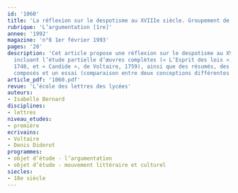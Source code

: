 ```yaml
---
id: '1060'
title: 'La réflexion sur le despotisme au XVIIIe siècle. Groupement de textes (1/4)'
rubrique: 'L’argumentation [1re]'
annee: '1992'
magazine: 'n°8 1er février 1993'
pages: '20'
description: 'Cet article propose une réflexion sur le despotisme au XVIIIe siècle
  incluant l’étude partielle d’œuvres complètes (« L’Esprit des lois », de Montesquieu,
  1748, et « Candide », de Voltaire, 1759), ainsi que des résumés, des commentaires
  composés et un essai (comparaison entre deux conceptions différentes du despotisme).'
article_pdf: '1060.pdf'
revue: 'L’école des lettres des lycées'
auteurs:
- Isabelle Bernard
disciplines:
- lettres
niveau_etudes:
- première
ecrivains:
- Voltaire
- Denis Diderot
programmes:
- objet d’étude - l’argumentation
- objet d’étude - mouvement littéraire et culturel
siecles:
- 18e siècle
---
```

